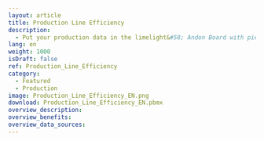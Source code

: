 ```yaml
---
layout: article
title: Production Line Efficiency
description: 
  - Put your production data in the limelight&#58; Andon Board with pie and bar charts. Replace the variables with your data sources and update the script to create your personal board.
lang: en
weight: 1000
isDraft: false
ref: Production_Line_Efficiency
category:
  - Featured
  - Production
image: Production_Line_Efficiency_EN.png
download: Production_Line_Efficiency_EN.pbmx
overview_description:
overview_benefits:
overview_data_sources:
---
```


